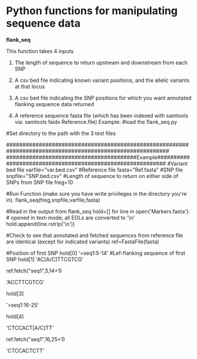 
# **Python functions for manipulating sequence data**

**flank_seq**

This function takes 4 inputs
1) The length of sequence to return upstream and downstream from each SNP
 
2) A csv bed file indicating known variant positions, and the allelic variants at that locus

3) A csv bed file indicating the SNP positions for which you want annotated flanking sequence data returned  

4) A reference sequence fasta file (which has been indexed with samtools via: samtools faidx Reference.file)
Example:
#load the flank_seq.py

#Set directory to the path with the 3 test files

##########################################################################################################
########################################Example###########################################################
#Variant bed file
varfile="var.bed.csv"
#Reference file
fasta="Ref.fasta"
#SNP file
snpfile="SNP.bed.csv"
#Length of sequence to return on either side of SNPs from SNP file
freg=10

#Run Function (make sure you have write privileges in the directory you're in).
flank_seq(freg,snpfile,varfile,fasta)

#Read in the output from flank_seq
hold=[]
for line in open('Markers.fasta'):  # opened in text-mode; all EOLs are converted to '\n'
    hold.append(line.rstrip('\n')) 

#Check to see that annotated and fetched sequences from reference file are identical (except for indicated variants)
ref=FastaFile(fasta)

#Position of first SNP
hold[0]
'>seq1:5-14'
#Lef-flanking sequence of first SNP
hold[1]
'AC[A/C]TTCGTCG'

ref.fetch("seq1",5,14+1)

'ACCTTCGTCG'

hold[3]

'>seq1:16-25'

hold[4]

'CTCCACT[A/C]TT'

ref.fetch("seq1",16,25+1)

'CTCCACTCTT'
